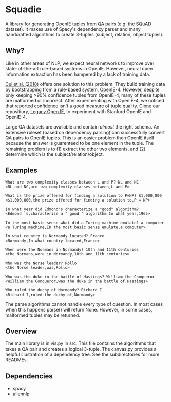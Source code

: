 # Squadie

A library for generating OpenIE tuples from QA pairs (e.g. the SQuAD dataset). It makes use of Spacy's dependency parser and many handcrafted algorithms to create 3-tuples (subject, relation, object tuples). 

## Why?

Like in other areas of NLP, we expect neural networks to improve over state-of-the-art rule-based systems in OpenIE. However, neural open information extraction has been hampered by a lack of training data. 

[Cui et al. (2018)](https://arxiv.org/abs/1805.04270) offers one solution to this problem. They build training data by bootstrapping from a rule-based system, [OpenIE-4](https://github.com/allenai/openie-standalone). However, despite only keeping >90% confidence tuples from OpenIE-4, many of these tuples are malformed or incorrect. After experimenting with OpenIE-4, we noticed that reported confidence isn't a good measure of tuple quality. Clone our repositiory, [Legacy Open IE](https://github.com/NPCai/Legacy-Open-IE), to experiment with Stanford OpenIE and OpenIE-4. 

Large QA datasets are available and contain *almost* the right schema. An extensive ruleset (based on dependency parsing) can successfully convert QA pairs to OpenIE tuples. This is an easier problem then OpenIE itself because the answer is guarenteed to be one element in the tuple. The remaining problem is to (1) extract the other two elements, and (2) determine which is the subject/relation/object. 

## Examples

```
What are two complexity classes between L and P? NL and NC
<NL and NC,are two complexity classes between,L and P>

What is the prize offered for finding a solution to P=NP? $1,000,000
<$1,000,000,the prize offered for finding a solution to,P = NP>

In what year did Edmond's characterize a "good" algorithm?
<Edmond 's,characterize a " good " algorithm In what year,1965>

In the most basic sense what did a Turing machine emulate? a computer
<a Turing machine,In the most basic sense emulate,a computer>

In what country is Normandy located? France
<Normandy,In what country located,France>

When were the Normans in Normandy? 10th and 11th centuries
<the Normans,were in Normandy,10th and 11th centuries>

Who was the Norse leader? Rollo
<the Norse leader,was,Rollo>

Who was the duke in the battle of Hastings? William the Conqueror
<William the Conqueror,was the duke in the battle of,Hastings>

Who ruled the duchy of Normandy? Richard I
<Richard I,ruled the duchy of,Normandy>
```

The parse algorithms cannot handle every type of question. In most cases when this happens parse() will return None. However, in some cases, malformed tuples may be returned.


## Overview

The main library is in vis.py in src. This file contains the algorithms that takes a QA pair and creates a logical 3-tuple. The canvas.py provides a helpful illustration of a dependency tree. See the subdirectories for more READMEs.

## Dependencies 

* spacy
* allennlp
